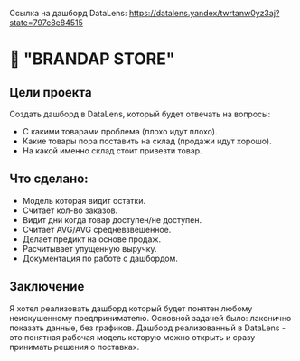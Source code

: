 Ссылка на дашборд DataLens: https://datalens.yandex/twrtanw0yz3aj?state=797c8e84515

# 🍇 "BRANDAP STORE"

## Цели проекта
Создать дашборд в DataLens, который будет отвечать на вопросы:
  - С какими товарами проблема (плохо идут плохо).
  - Какие товары пора поставить на склад (продажи идут хорошо).
  - На какой именно склад стоит привезти товар.

## Что сделано:
- Модель которая видит остатки.
- Считает кол-во заказов.
- Видит дни когда товар доступен/не доступен.
- Считает AVG/AVG средневзвешенное.
- Делает предикт на основе продаж.
- Расчитывает упущенную выручку.
- Документация по работе с дашбордом.

## Заключение
Я хотел реализовать дашборд который будет понятен любому неискушенному предпринимателю. Основной задачей было: лаконично показать данные, без графиков. Дашборд реализованный в DataLens - это понятная рабочая модель которую можно открыть и сразу принимать решения о поставках.
